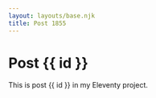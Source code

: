 ```yaml
---
layout: layouts/base.njk
title: Post 1855
---
```


# Post {{ id }}

This is post {{ id }} in my Eleventy project.
